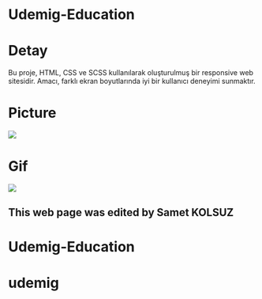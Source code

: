 # Udemig-Education

# Detay #

Bu proje, HTML, CSS ve SCSS kullanılarak oluşturulmuş bir responsive web sitesidir. Amacı, farklı ekran boyutlarında iyi bir kullanıcı deneyimi sunmaktır.

# Picture #
![](images/resim.png)

# Gif #

![](images/proje.gif)

## This web page was edited by Samet KOLSUZ ##
# Udemig-Education
# udemig